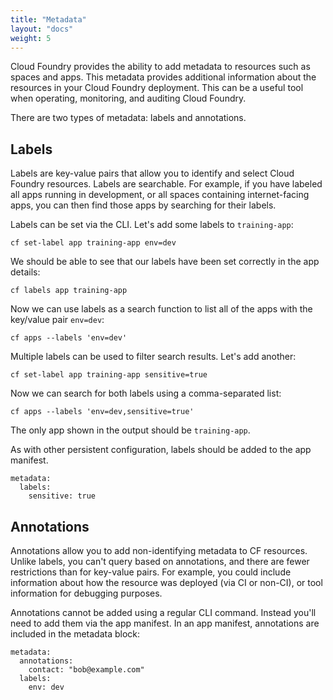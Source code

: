 ```yaml
---
title: "Metadata"
layout: "docs"
weight: 5
---
```


Cloud Foundry provides the ability to add metadata to resources such as spaces and apps. This metadata provides additional information about the resources in your Cloud Foundry deployment. This can be a useful tool when operating, monitoring, and auditing Cloud Foundry.

There are two types of metadata: labels and annotations.

## Labels

Labels are key-value pairs that allow you to identify and select Cloud Foundry resources. Labels are searchable. For example, if you have labeled all apps running in development, or all spaces containing internet-facing apps, you can then find those apps by searching for their labels.

Labels can be set via the CLI. Let's add some labels to `training-app`:

```
cf set-label app training-app env=dev
```

We should be able to see that our labels have been set correctly in the app details:

```
cf labels app training-app
```

Now we can use labels as a search function to list all of the apps with the key/value pair `env=dev`:

```
cf apps --labels 'env=dev'
```

Multiple labels can be used to filter search results. Let's add another:

```
cf set-label app training-app sensitive=true
```

Now we can search for both labels using a comma-separated list:

```
cf apps --labels 'env=dev,sensitive=true'
```

The only app shown in the output should be `training-app`.

As with other persistent configuration, labels should be added to the app manifest.

```
metadata:
  labels:
    sensitive: true
```

## Annotations

Annotations allow you to add non-identifying metadata to CF resources. Unlike labels, you can't query based on annotations, and there are fewer restrictions than for key-value pairs. For example, you could include information about how the resource was deployed (via CI or non-CI), or tool information for debugging purposes.

Annotations cannot be added using a regular CLI command. Instead you'll need to add them via the app manifest. In an app manifest, annotations are included in the metadata block:

```
metadata:
  annotations:
    contact: "bob@example.com"
  labels:
    env: dev
```
